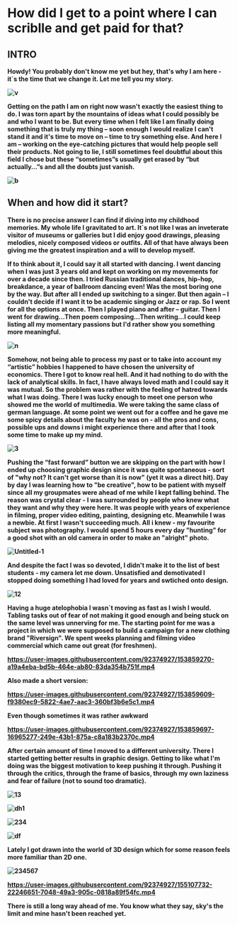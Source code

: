 
# How did I get to a point where I can scriblle and get paid for that?


## INTRO
<strong>
Howdy! You probably don't know me yet but hey, that's why I am here - it`s the time that we change it. Let me tell you my story.

  

![v](https://user-images.githubusercontent.com/92374927/153878942-244311d2-41c2-4043-ba55-57c0e6f3f14c.JPEG)


Getting on the path I am on right now wasn't exactly the easiest thing to do. I was torn apart by the mountains of ideas what I could possibly be and who I want to be. But every time when I felt like I am finally doing something that is truly my thing – soon enough I would realize I can't stand it and it's time to move on – time to try something else. And here I am – working on the eye-catching pictures that would help people sell their products.
Not going to lie, I still sometimes feel doubtful about this field I chose but these “sometimes”s usually get erased by “but actually…”s  and all the doubts just vanish.

![b](https://user-images.githubusercontent.com/92374927/153860780-aa01547c-b0ef-41d4-a0fd-554e534d923a.jpg)


## When and how did it start?
There is no precise answer I can find if diving into my childhood memories. My whole life I gravitated to art. It`s not like I was an inveterate visitor of museums or galleries but I did enjoy good drawings, pleasing melodies, nicely composed videos or outfits. All of that have always been giving me the greatest inspiration and a will to develop myself.


If to think about it, I could say it all started with dancing. I went dancing when I was just 3 years old and kept on working on my movements for over a decade since then. I tried Russian traditional dances, hip-hop, breakdance, a year of ballroom dancing even! Was the most boring one by the way. But after all I ended up switching to a singer. But then again – I couldn't decide if I want it to be academic singing or Jazz or rap. So I went for all the options at once. Then I played piano and after – guitar. Then I went for drawing...Then poem composing...Then writing...I could keep listing all my momentary passions but I'd rather show you something more meaningful.


![n](https://user-images.githubusercontent.com/92374927/153886030-aa7ee3c9-3499-4d37-a295-1b68ef91c893.jpg)



Somehow, not being able to process my past or to take into account my “artistic” hobbies I happened to have chosen the university of economics. There I got to know real hell. And it had nothing to do with the lack of analytical skills. In fact, I have always loved math and I could say it was mutual. So the problem was rather with the feeling of hatred towards what I was doing. There I was lucky enough to meet one person who showed me the world of multimedia. We were taking the same class of german language. At some point we went out for a coffee and he gave me some spicy details about the faculty he was on - all the pros and cons, possible ups and downs i might experience there and after that I took some time to make up my mind.


![3](https://user-images.githubusercontent.com/92374927/153888577-81bef3f7-eab4-4234-94c6-5759bbed0584.jpg)



Pushing the “fast forward” button we are skipping on the part with how I ended up choosing graphic design since it was quite spontaneous - sort of "why not? It can't get worse than it is now" (yet it was a direct hit).
Day by day I was learning how to "be creative", how to be patient with myself since all my groupmates were ahead of me while I kept falling behind. The reason was crystal clear - I was surrounded by people who knew what they want and why they were here. It was people with years of experience in filming, proper video editing, painting, designing etc. Meanwhile I was a newbie. At first I wasn't succeeding much. All i knew - my favourite subject was photography. I would spend 5 hours every day "hunting" for a good shot with an old camera in order to make an "alright" photo. 




![Untitled-1](https://user-images.githubusercontent.com/92374927/153907594-6359c7dc-4807-4e70-8e1c-23af6f5d460d.jpg)




And despite the fact I was so devoted, I didn't make it to the list of best students - my camera let me down. Unsatisfied and demotivated I stopped doing something I had loved for years and swtiched onto design. 




![12](https://user-images.githubusercontent.com/92374927/153909207-22d28253-0840-47ee-8903-723efa6db6af.jpg)







Having a huge atelophobia I wasn`t moving as fast as I wish I would. Tabling tasks out of fear of not making it good enough and being stuck on the same level was unnerving for me. The starting point for me was a project in which we were supposed to build a campaign for a new clothing brand "Riversign". We spent weeks planning and filming video commercial which came out great (for freshmen).


https://user-images.githubusercontent.com/92374927/153859270-a19a4eba-bd5b-464e-ab80-83da354b751f.mp4

Also made a short version:


https://user-images.githubusercontent.com/92374927/153859609-f9380ec9-5822-4ae7-aac3-360bf3b6e5c1.mp4



Even though sometimes it was rather awkward

https://user-images.githubusercontent.com/92374927/153859697-16965277-249e-43b1-875a-c8a183b2370c.mp4

After certain amount of time I moved to a different university. There I started getting better results in graphic design. Getting to like what I'm doing was the biggest motivation to keep pushing it through. Pushing it through the critics, through the frame of basics, through my own laziness and fear of failure (not to sound too dramatic).




![13](https://user-images.githubusercontent.com/92374927/153912460-ff2d4b3b-f620-42ea-b2ab-af9ff2999d4b.jpg)




![dh1](https://user-images.githubusercontent.com/92374927/153912484-e9b714ab-6c4e-4481-b416-02c14750f056.jpg)



![234](https://user-images.githubusercontent.com/92374927/153913529-8fbffaf2-f1ed-4136-81a2-5868480f5373.jpg)





![df](https://user-images.githubusercontent.com/92374927/153914351-dda7e8b4-fe6c-455a-a0a9-731f113f3d0e.jpg)


Lately I got drawn into the world of 3D design which for some reason feels more familiar than 2D one.




![234567](https://user-images.githubusercontent.com/92374927/153916350-f36067e5-4604-43a9-b96d-a4383233f37f.jpg)


https://user-images.githubusercontent.com/92374927/155107732-22246651-7048-49a3-905c-0818a89f54fc.mp4


There is still a long way ahead of me. You know what they say, sky's the limit and mine hasn't been reached yet. 
